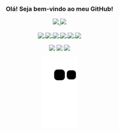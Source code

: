 <div align="center"> 
<h3>Olá! Seja bem-vindo ao meu GitHub!</h3>
</div>

<div align="center">
  <a href="https://github.com/rogeriobgregorio">
  <img height="192em" src="https://github-readme-stats.vercel.app/api?username=rogeriobgregorio&show_icons=true&theme=tokyonight&include_all_commits=true&count_private=true"/>
  <img height="192em" src="https://github-readme-stats.vercel.app/api/top-langs/?username=rogeriobgregorio&layout=compact&langs_count=7&theme=tokyonight"/>
</div>
  
<div align="center"><br>
  <img align="center" src="https://img.shields.io/badge/Java-%238D6748.svg?style=flat&logo=gitea&logoColor=white">
  <img align="center" src="https://img.shields.io/badge/Spring-%236DB33F.svg?style=flat&logo=spring&logoColor=white">
  <img align="center" src="https://img.shields.io/badge/SQL%20Sever-%23007ACC?style=flat&logo=microsoft%20sql%20server&logoColor=white">
  <img align="center" src="https://img.shields.io/badge/HTML5-%23E34F26.svg?style=flat&logo=html5&logoColor=white">
  <img align="center" src="https://img.shields.io/badge/CSS3-%231572B6.svg?style=flat&logo=css3&logoColor=white">
  <img align="center" src="https://img.shields.io/badge/Javascript-%23323330.svg?style=flat&logo=javascript&logoColor=%23F7DF1E">
  
  <!--
  <img align="center" alt="Rafa-HTML" height="30" width="40" src="https://raw.githubusercontent.com/devicons/devicon/master/icons/bootstrap/bootstrap-original.svg">
  <img align="center" alt="Rafa-CSS" height="30" width="40" src="https://raw.githubusercontent.com/devicons/devicon/master/icons/react/react-original.svg">
  -->
</div>

<div align="center"><br>
  <a href="https://facebook.com/rogeriogregorio93">
  <img src="https://img.shields.io/badge/Facebook-%231877F2.svg?logo=Facebook&logoColor=white" target="_blank"></a>

  <a href="https://instagram.com/rogeriogregorio_">
  <img src="https://img.shields.io/badge/Instagram-%23E4405F.svg?logo=Instagram&logoColor=white" target="_blank"></a>

  <a href="https://linkedin.com/in/rogeriogregorio">
  <img src="https://img.shields.io/badge/LinkedIn-%230077B5.svg?logo=linkedin&logoColor=white" target="_blank"></a>

  ![snake gif](https://github.com/rogeriobgregorio/rogeriobgregorio/blob/output/github-contribution-grid-snake.svg)
</div>
